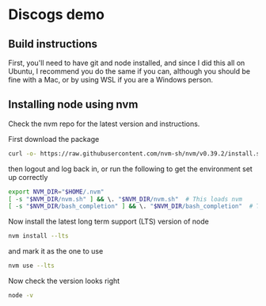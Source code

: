 # Discogs demo

## Build instructions

First, you'll need to have git and node installed, and since I did this all on Ubuntu, I recommend you do the same if you can, although you should be fine with a Mac, or by using WSL if you are a Windows person.

## Installing node using nvm

Check the nvm repo for the latest version and instructions.

First download the package

```sh
curl -o- https://raw.githubusercontent.com/nvm-sh/nvm/v0.39.2/install.sh | bash
```

then logout and log back in, or run the following to get the environment set up correctly

```sh
export NVM_DIR="$HOME/.nvm"
[ -s "$NVM_DIR/nvm.sh" ] && \. "$NVM_DIR/nvm.sh"  # This loads nvm
[ -s "$NVM_DIR/bash_completion" ] && \. "$NVM_DIR/bash_completion"  # This loads nvm bash_completion
```

Now install the latest long term support (LTS) version of node

```sh
nvm install --lts
```

and mark it as the one to use

```sh
nvm use --lts
```

Now check the version looks right

```sh
node -v
```
